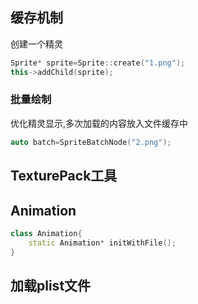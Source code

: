 ## 缓存机制

创建一个精灵

```cpp
Sprite* sprite=Sprite::create("1.png");
this->addChild(sprite);
```

### 批量绘制

优化精灵显示,多次加载的内容放入文件缓存中

```cpp
auto batch=SpriteBatchNode("2.png");
```

## TexturePack工具



## Animation

```cpp
class Animation{
	static Animation* initWithFile();
}
```

## 加载plist文件

